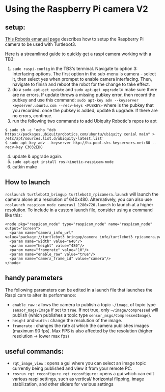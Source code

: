 # Using the Raspberry Pi camera V2

## setup:
[This Robotis emanual page](http://emanual.robotis.com/docs/en/platform/turtlebot3/appendix_raspi_cam/#raspberry-pi-camera) describes how to setup the Raspberry Pi camera to be used with Turtlebot3.

Here is a streamlined guide to quickly get a raspi camera working with a TB3:
1. `sudo raspi-config` in the TB3's terminal. Navigate to option 3: Interfacing options. The first option in the sub-menu is camera - select it, then select yes when prompet to enable camera interfacing. Then, navigate to finish and reboot the robot for the change to take effect.
2. do a `sudo apt-get update` and `sudo apt-get upgrade` to make sure there are no errors. If update throws a missing pubkey error, then record the pubkey and use this command: `sudo apt-key adv --keyserver keyserver.ubuntu.com --recv-keys <PUBKEY>` where <PUBKEY> is the pubkey that you recorded. once the pubkey is added, update & upgrade. If there are no errors, continue. 
3. run the following two commands to add Ubiquity Robotic's repos to apt
```
$ sudo sh -c 'echo "deb https://packages.ubiquityrobotics.com/ubuntu/ubiquity xenial main" > /etc/apt/sources.list.d/ubiquity-latest.list'
$ sudo apt-key adv --keyserver hkp://ha.pool.sks-keyservers.net:80 --recv-key C3032ED8
```
4. update & upgrade again.
5. `sudo apt-get install ros-kinetic-raspicam-node`
6. catkin make

## How to launch
`roslaunch turtlebot3_bringup turtlebot3_rpicamera.launch` will launch the camera alone at a resolution of 640x480.
Alternatively, you can also use `roslaunch raspicam_node camerav1_1280x720.launch` to launch at a higher resolution.
To include in a custom launch file, consider using a command like this:

```
<node pkg="raspicam_node" type="raspicam_node" name="raspicam_node" output="screen">
  <param name="camera_info_url" value="package://turtlebot3_bringup/camera_info/turtlebot3_rpicamera.yaml"/>
  <param name="width" value="640"/>
  <param name="height" value="480"/>
  <param name="framerate" value="10"/>
  <param name="enable_raw" value="true"/>
  <param name="camera_frame_id" value="camera"/>
</node>
```

## handy parameters
The following parameters can be edited in a launch file that launches the Raspi cam to alter its performance:
* `enable_raw` : allows the camera to publish a topic `~/image`, of topic type `sensor_msgs/Image` if set to `true`. If not true, only `~/image/compressed` will publish (which publishes a topic type `sensor_msgs/CompressedImage`).
* `height` and `width` : change the resolution of the image.
* `framerate` : changes the rate at which the camera publishes images (maximum 90 fps). Max FPS is also affected by the resolution (higher resolution -> lower max fps)

## useful commands:
* `rqt_image_view` : opens a gui where you can select an image topic currently being published and view it from your remote PC.
* `rosrun rqt_reconfigure rqt_reconfigure` : opens a gui which can edit various raspi settings, such as vertical/ horizontal flipping, image stabilization, and other sliders for various settings
